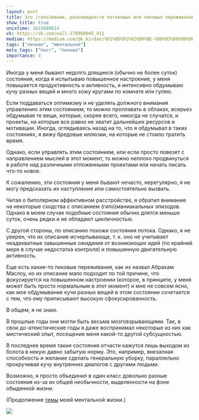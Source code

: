 ```yaml
---
layout: post
title: Это (гипо)мании, разновидности потоковых или пиковых переживаний? Или просто моменты "нормы"?
show_title: true
unixtime: 1621689614
vk: https://vk.com/wall-178968945_411
medium: https://medium.com/@k.kirdan/%D1%8D%D1%82%D0%BE-%D0%B3%D0%B8%D0%BF%D0%BE-%D0%BC%D0%B0%D0%BD%D0%B8%D0%B8-%D1%80%D0%B0%D0%B7%D0%BD%D0%BE%D0%B2%D0%B8%D0%B4%D0%BD%D0%BE%D1%81%D1%82%D0%B8-%D0%BF%D0%BE%D1%82%D0%BE%D0%BA%D0%BE%D0%B2%D1%8B%D1%85-%D0%B8%D0%BB%D0%B8-%D0%BF%D0%B8%D0%BA%D0%BE%D0%B2%D1%8B%D1%85-%D0%BF%D0%B5%D1%80%D0%B5%D0%B6%D0%B8%D0%B2%D0%B0%D0%BD%D0%B8%D0%B9-%D0%B8%D0%BB%D0%B8-%D0%BF%D1%80%D0%BE%D1%81%D1%82%D0%BE-%D0%BC%D0%BE%D0%BC%D0%B5%D0%BD%D1%82%D1%8B-%D0%BD%D0%BE%D1%80%D0%BC%D1%8B-a4d8716f2d59
tags: ["личное", "ментальное"]
meta_tags: ["пост", "личное"]
importance: 3
---
```

Иногда у меня бывают недолго длящиеся (обычно не более суток) состояния, когда я испытываю повышенное настроение, у меня повышается продуктивность и активность, я интенсивно обдумываю кучу разных вещей и много хожу кругами по комнате или гуляю.

Если поддаваться оптимизму и не уделять должного внимания управлению этим состоянием, то можно проплавать в облаках, всерьез обдумывая те вещи, которые, скорее всего, никогда не случатся, и проекты, на которые все равно не хватит дальнейших ресурсов и мотивации. Иногда, оглядываясь назад на то, что я обдумывал в таких состояниях, я вижу бредовые иллюзии, на которые не стоило тратить время.

Однако, если управлять этим состоянием, или если просто повезет с направлением мыслей в этот момент, то можно неплохо продвинуться в работе над различными отложенными проектами или начать писать что-то новое.

К сожалению, эти состояния у меня бывают нечасто, нерегулярно, я не могу предсказать их наступление или самостоятельно вызвать.

Читая о биполярном аффективном расстройстве, я обратил внимание на некоторые сходства с описанием (гипо)маниакальных эпизодов. Однако в моем случае подобные состояния обычно длятся меньше суток, очень редки и не обладают цикличностью.

С другой стороны, по описанию похожи состояния потока. Однако, я не уверен, что их описание исчерпывающе, т. к. оно не учитывает неадекватные завышенные ожидания от возникающих идей (по крайней мере в случае недостатка контроля) и повышенную двигательную активность.

Еще есть какие-то пиковые переживания, как их назвал Абрахам Маслоу, но их описание мало подходит по той причине, что фокусируется на повышенном настроении (которое, в принципе, у меня может быть просто нормальным в этот момент) и мне не совсем ясно, как мое обдумывание кучи разных вещей в этом состоянии сочетается с тем, что ему приписывают высокую сфокусированность.

В общем, я не знаю.

В прошлые годы они могли быть весьма мозговзрывающими. Так, в свои до-атеистические годы я даже воспринимал некоторые из них как мистический опыт, посещение меня какой-то другой субсущностью.

В последнее время такие состояния отчасти кажутся лишь выходом из болота в некую давно забытую норму. Это, например, внезапная способность и желание сделать генеральную уборку, параллельно прокручивая кучу внутренних диалогов с другими людьми.

Возможно, я просто объединил в один класс довольно разные состояния из-за их общей необычности, выделенности на фоне обыденной жизни.

(Продолжение [темы](301.html) моей ментальной жизни.)

<img src="images/wall/457239154.jpg">